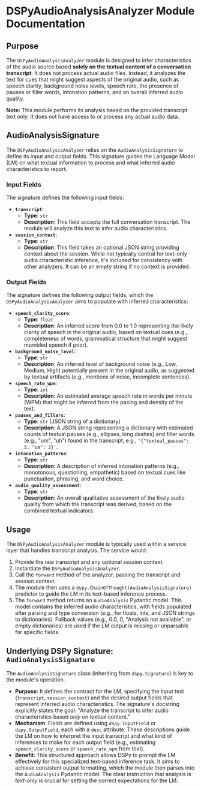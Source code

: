 # DSPyAudioAnalysisAnalyzer Module Documentation

## Purpose

The `DSPyAudioAnalysisAnalyzer` module is designed to infer characteristics of the audio source based **solely on the textual content of a conversation transcript**. It does not process actual audio files. Instead, it analyzes the text for cues that might suggest aspects of the original audio, such as speech clarity, background noise levels, speech rate, the presence of pauses or filler words, intonation patterns, and an overall inferred audio quality.

**Note:** This module performs its analysis based on the provided transcript text only. It does not have access to or process any actual audio data.

## AudioAnalysisSignature

The `DSPyAudioAnalysisAnalyzer` relies on the `AudioAnalysisSignature` to define its input and output fields. This signature guides the Language Model (LM) on what textual information to process and what inferred audio characteristics to report.

### Input Fields

The signature defines the following input fields:

*   **`transcript`**:
    *   **Type**: `str`
    *   **Description**: This field accepts the full conversation transcript. The module will analyze this text to infer audio characteristics.
*   **`session_context`**:
    *   **Type**: `str`
    *   **Description**: This field takes an optional JSON string providing context about the session. While not typically central for text-only audio characteristic inference, it's included for consistency with other analyzers. It can be an empty string if no context is provided.

### Output Fields

The signature defines the following output fields, which the `DSPyAudioAnalysisAnalyzer` aims to populate with inferred characteristics:

*   **`speech_clarity_score`**:
    *   **Type**: `float`
    *   **Description**: An inferred score from 0.0 to 1.0 representing the likely clarity of speech in the original audio, based on textual cues (e.g., completeness of words, grammatical structure that might suggest mumbled speech if poor).
*   **`background_noise_level`**:
    *   **Type**: `str`
    *   **Description**: An inferred level of background noise (e.g., Low, Medium, High) potentially present in the original audio, as suggested by textual artifacts (e.g., mentions of noise, incomplete sentences).
*   **`speech_rate_wpm`**:
    *   **Type**: `int`
    *   **Description**: An estimated average speech rate in words per minute (WPM) that might be inferred from the pacing and density of the text.
*   **`pauses_and_fillers`**:
    *   **Type**: `str` (JSON string of a dictionary)
    *   **Description**: A JSON string representing a dictionary with estimated counts of textual pauses (e.g., ellipses, long dashes) and filler words (e.g., "um", "uh") found in the transcript, e.g., `'{"textual_pauses": 5, "um": 2}'`.
*   **`intonation_patterns`**:
    *   **Type**: `str`
    *   **Description**: A description of inferred intonation patterns (e.g., monotonous, questioning, empathetic) based on textual cues like punctuation, phrasing, and word choice.
*   **`audio_quality_assessment`**:
    *   **Type**: `str`
    *   **Description**: An overall qualitative assessment of the likely audio quality from which the transcript was derived, based on the combined textual indicators.

## Usage

The `DSPyAudioAnalysisAnalyzer` module is typically used within a service layer that handles transcript analysis. The service would:
1.  Provide the raw transcript and any optional session context.
2.  Instantiate the `DSPyAudioAnalysisAnalyzer`.
3.  Call the `forward` method of the analyzer, passing the transcript and session context.
4.  The module then uses a `dspy.ChainOfThought(AudioAnalysisSignature)` predictor to guide the LM in its text-based inference process.
5.  The `forward` method returns an `AudioAnalysis` Pydantic model. This model contains the inferred audio characteristics, with fields populated after parsing and type conversion (e.g., for floats, ints, and JSON strings to dictionaries). Fallback values (e.g., 0.0, 0, "Analysis not available", or empty dictionaries) are used if the LM output is missing or unparsable for specific fields.

## Underlying DSPy Signature: `AudioAnalysisSignature`

The `AudioAnalysisSignature` class (inheriting from `dspy.Signature`) is key to the module's operation.

*   **Purpose**: It defines the contract for the LM, specifying the input text (`transcript`, `session_context`) and the desired output fields that represent inferred audio characteristics. The signature's docstring explicitly states the goal: "Analyze the transcript to infer audio characteristics based *only* on textual content."
*   **Mechanism**: Fields are defined using `dspy.InputField` or `dspy.OutputField`, each with a `desc` attribute. These descriptions guide the LM on how to interpret the input transcript and what kind of inferences to make for each output field (e.g., estimating `speech_clarity_score` or `speech_rate_wpm` from text).
*   **Benefit**: This structured approach allows DSPy to prompt the LM effectively for this specialized text-based inference task. It aims to achieve consistent output formatting, which the module then parses into the `AudioAnalysis` Pydantic model. The clear instruction that analysis is *text-only* is crucial for setting the correct expectations for the LM.

